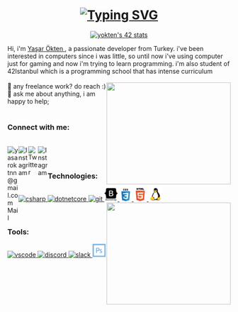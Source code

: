 <h1 align="center"><a href="https://git.io/typing-svg"><img src="https://readme-typing-svg.demolab.com?font=Fira+Code&size=25&pause=1000&width=435&lines=.+Hi+%F0%9F%91%8B%2C+I'm+Ya%C5%9Far+%C3%96kten+." alt="Typing SVG" /></a></h1>
<p align="center"><a href="https://github.com/oakoudad/badge42"><img src="https://badge.mediaplus.ma/binary/yokten?1337Badge=off&UM6P=off" alt="yokten's 42 stats" /></a>

Hi, i'm <a href="https://www.linkedin.com/in/yasar-okten/">Yaşar Ökten </a>, a passionate developer from Turkey. i've been interested in computers since i was little, so until now i've using computer just for gaming and now i'm trying to learn programming. i'm also student of 42Istanbul which is a programming school that has intense curriculum
</br></br>
<img align="right" src="https://media.tenor.com/W9_8dfFmyr0AAAAd/pixel-game.gif" width="280" height="230"  />
💼 any freelance work? do reach :)
</br>
💬 ask me about anything, i am happy to help;
</br></br>
<h3 align="left">Connect with me:</h3>
</br>
<a href="mailto:">
  <img align="left" alt="yasaroktnn@gmail.com Mail" width="25px" src="https://cdn.pixabay.com/photo/2019/10/19/17/24/gmail-4561841_960_720.png"/>
</a>
 <a href="https://www.instagram.com/yasaroktn/">
 <img align="left" alt="Instagram" width="22px" src="https://raw.githubusercontent.com/hussainweb/hussainweb/main/icons/instagram.png"/>
</a>
 <a href="https://twitter.com/yaarkten4">
  <img align="left" alt="Twitter" width="22px" src="https://cdn-icons-png.flaticon.com/512/124/124021.png"/>
</a>
 <a href="https://www.linkedin.com/in/yasar-okten/">
 <img align="left" alt="Instagram" width="22px" src="https://cdn-icons-png.flaticon.com/512/174/174857.png"/>
</a>
</br>
</br>

<h3 align="left">Technologies:</h3>
<p align="left"> 
<a href="https://learn.microsoft.com/en-us/cpp/c-language/?view=msvc-170" target="_blank" rel=”noopener”> <img src="https://blog.kakaocdn.net/dn/bTslSR/btqS1WFdn35/T3AOCIr0VjKJ9kPiXneDU1/img.png" alt="csharp" width="30" height="30"/> </a>
<a href="https://dotnet.microsoft.com/" target="_blank" rel=”noopener”> <img src="https://upload.wikimedia.org/wikipedia/commons/thumb/e/ee/.NET_Core_Logo.svg/1200px-.NET_Core_Logo.svg.png" alt="dotnetcore" width="30" height="30"/> </a>
<a href="https://git-scm.com/" target="_blank" rel=”noopener”> <img src="https://www.vectorlogo.zone/logos/git-scm/git-scm-icon.svg" alt="git" width="30" height="30"/> </a>
<a href="https://getbootstrap.com" target="_blank" rel=”noopener”> <img src="https://raw.githubusercontent.com/devicons/devicon/master/icons/bootstrap/bootstrap-plain-wordmark.svg" alt="bootstrap" width="30" height="30"/> </a>
<a href="https://www.w3schools.com/css/" target="_blank" rel=”noopener”> <img src="https://raw.githubusercontent.com/devicons/devicon/master/icons/css3/css3-original-wordmark.svg" alt="css3" width="28" height="28"/> </a> 
<a href="https://www.w3.org/html/" target="_blank" rel=”noopener”> <img src="https://raw.githubusercontent.com/devicons/devicon/master/icons/html5/html5-original-wordmark.svg" alt="html5" width="30" height="30"/> </a> 
<img align="right" src="https://media.tenor.com/Ev_Zlnn-niMAAAAM/horse-developer.gif" width="280" height="230"  /> 
<a href="https://www.linux.org/" target="_blank" rel=”noopener”> <img src="https://raw.githubusercontent.com/devicons/devicon/master/icons/linux/linux-original.svg" alt="linux" width="30" height="30"/> </a> 
</br></br>
</br>
<h3 align="left">Tools:</h3>
<a href="https://code.visualstudio.com/" target="_blank" rel=”noopener”> <img src="https://upload.wikimedia.org/wikipedia/commons/thumb/9/9a/Visual_Studio_Code_1.35_icon.svg/1024px-Visual_Studio_Code_1.35_icon.svg.png" alt="vscode" width="30" height="30"/> </a>
<a href="https://discord.com/" target="_blank" rel=”noopener”> <img src="https://cdn4.iconfinder.com/data/icons/logos-and-brands/512/91_Discord_logo_logos-512.png" alt="discord" width="30" height="30"/> </a> 
<a href="https://slack.com/intl/en-tr/" target="_blank" rel=”noopener”> <img src="https://cdn.brandfolder.io/5H442O3W/as/pl546j-7le8zk-4nzzs1/Slack_Mark_Web.png" alt="slack" width="37" height="37"/> </a>
<a href="https://www.photoshop.com/en" target="_blank" rel=”noopener”> <img src="https://raw.githubusercontent.com/devicons/devicon/master/icons/photoshop/photoshop-line.svg" alt="photoshop" width="30" height="30"/> </a> 
